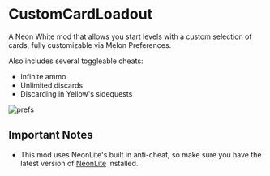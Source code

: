 # CustomCardLoadout
A Neon White mod that allows you start levels with a custom selection of cards, fully customizable via Melon Preferences.

Also includes several toggleable cheats:
- Infinite ammo
- Unlimited discards
- Discarding in Yellow's sidequests

![prefs](https://github.com/user-attachments/assets/ef62bda5-a0d0-41f2-9b11-1a87b3195bde)

## Important Notes
- This mod uses NeonLite's built in anti-cheat, so make sure you have the latest version of [NeonLite](https://github.com/Faustas156/NeonLite) installed.
